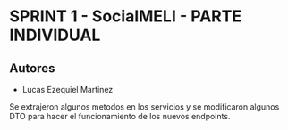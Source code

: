 # SPRINT 1 - SocialMELI - PARTE INDIVIDUAL

## Autores
- Lucas Ezequiel Martinez


Se extrajeron algunos metodos en los servicios 
y se modificaron algunos DTO para hacer el funcionamiento
de los nuevos endpoints.
